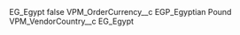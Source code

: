 <?xml version="1.0" encoding="UTF-8"?>
<CustomMetadata xmlns="http://soap.sforce.com/2006/04/metadata" xmlns:xsi="http://www.w3.org/2001/XMLSchema-instance" xmlns:xsd="http://www.w3.org/2001/XMLSchema">
    <label>EG_Egypt</label>
    <protected>false</protected>
    <values>
        <field>VPM_OrderCurrency__c</field>
        <value xsi:type="xsd:string">EGP_Egyptian Pound</value>
    </values>
    <values>
        <field>VPM_VendorCountry__c</field>
        <value xsi:type="xsd:string">EG_Egypt</value>
    </values>
</CustomMetadata>
